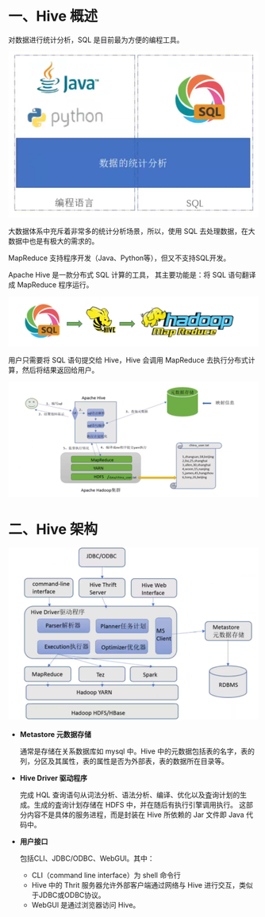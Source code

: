 # 一、Hive 概述

对数据进行统计分析，SQL 是目前最为方便的编程工具。

![image-20240718180019405](./06-Hive%20%E5%88%86%E5%B8%83%E5%BC%8FSQL%E8%AE%A1%E7%AE%97/image-20240718180019405.png)

大数据体系中充斥着非常多的统计分析场景，所以，使用 SQL 去处理数据，在大数据中也是有极大的需求的。

MapReduce 支持程序开发（Java、Python等），但又不支持SQL开发。

Apache Hive 是一款分布式 SQL 计算的工具， 其主要功能是：将 SQL 语句翻译成 MapReduce 程序运行。

![image-20240718175926847](./06-Hive%20%E5%88%86%E5%B8%83%E5%BC%8FSQL%E8%AE%A1%E7%AE%97/image-20240718175926847.png)

用户只需要将 SQL 语句提交给 Hive，Hive 会调用 MapReduce 去执行分布式计算，然后将结果返回给用户。

![image-20240718180437645](./06-Hive%20%E5%88%86%E5%B8%83%E5%BC%8FSQL%E8%AE%A1%E7%AE%97/image-20240718180437645.png)

# 二、Hive 架构

![image-20240718180705991](./06-Hive%20%E5%88%86%E5%B8%83%E5%BC%8FSQL%E8%AE%A1%E7%AE%97/image-20240718180705991.png)

- **Metastore 元数据存储**

  通常是存储在关系数据库如 mysql 中。Hive 中的元数据包括表的名字，表的列，分区及其属性，表的属性是否为外部表，表的数据所在目录等。

- **Hive Driver 驱动程序**

  完成 HQL 查询语句从词法分析、语法分析、编译、优化以及査询计划的生成。生成的査询计划存储在 HDFS 中，并在随后有执行引擎调用执行。
  这部分内容不是具体的服务进程，而是封装在 Hive 所依赖的 Jar 文件即 Java 代码中。

- **用户接口**

  包括CLI、JDBC/ODBC、WebGUl。其中：

  - CLI（command line interface）为 shell 命令行
  - Hive 中的 Thrit 服务器允许外部客户端通过网络与 Hive 进行交互，类似于JDBC或ODBC协议。
  - WebGUl 是通过浏览器访问 Hive。

